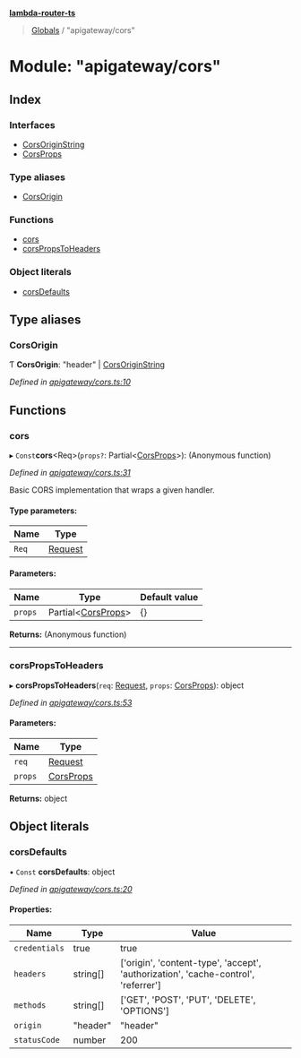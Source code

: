 **[lambda-router-ts](../README.md)**

> [Globals](../globals.md) / "apigateway/cors"

# Module: "apigateway/cors"

## Index

### Interfaces

* [CorsOriginString](../interfaces/_apigateway_cors_.corsoriginstring.md)
* [CorsProps](../interfaces/_apigateway_cors_.corsprops.md)

### Type aliases

* [CorsOrigin](_apigateway_cors_.md#corsorigin)

### Functions

* [cors](_apigateway_cors_.md#cors)
* [corsPropsToHeaders](_apigateway_cors_.md#corspropstoheaders)

### Object literals

* [corsDefaults](_apigateway_cors_.md#corsdefaults)

## Type aliases

### CorsOrigin

Ƭ  **CorsOrigin**: \"header\" \| [CorsOriginString](../interfaces/_apigateway_cors_.corsoriginstring.md)

*Defined in [apigateway/cors.ts:10](https://github.com/supergillis/lambda-router-ts/blob/ccb3947/lib/apigateway/cors.ts#L10)*

## Functions

### cors

▸ `Const`**cors**\<Req>(`props?`: Partial\<[CorsProps](../interfaces/_apigateway_cors_.corsprops.md)>): (Anonymous function)

*Defined in [apigateway/cors.ts:31](https://github.com/supergillis/lambda-router-ts/blob/ccb3947/lib/apigateway/cors.ts#L31)*

Basic CORS implementation that wraps a given handler.

#### Type parameters:

Name | Type |
------ | ------ |
`Req` | [Request](_apigateway_response_.md#request) |

#### Parameters:

Name | Type | Default value |
------ | ------ | ------ |
`props` | Partial\<[CorsProps](../interfaces/_apigateway_cors_.corsprops.md)> | {} |

**Returns:** (Anonymous function)

___

### corsPropsToHeaders

▸ **corsPropsToHeaders**(`req`: [Request](_apigateway_response_.md#request), `props`: [CorsProps](../interfaces/_apigateway_cors_.corsprops.md)): object

*Defined in [apigateway/cors.ts:53](https://github.com/supergillis/lambda-router-ts/blob/ccb3947/lib/apigateway/cors.ts#L53)*

#### Parameters:

Name | Type |
------ | ------ |
`req` | [Request](_apigateway_response_.md#request) |
`props` | [CorsProps](../interfaces/_apigateway_cors_.corsprops.md) |

**Returns:** object

## Object literals

### corsDefaults

▪ `Const` **corsDefaults**: object

*Defined in [apigateway/cors.ts:20](https://github.com/supergillis/lambda-router-ts/blob/ccb3947/lib/apigateway/cors.ts#L20)*

#### Properties:

Name | Type | Value |
------ | ------ | ------ |
`credentials` | true | true |
`headers` | string[] | ['origin', 'content-type', 'accept', 'authorization', 'cache-control', 'referrer'] |
`methods` | string[] | ['GET', 'POST', 'PUT', 'DELETE', 'OPTIONS'] |
`origin` | \"header\" | "header" |
`statusCode` | number | 200 |
